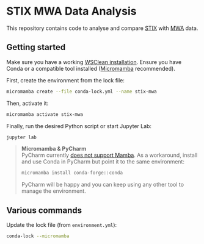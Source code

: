 # STIX MWA Data Analysis

This repository contains code to analyse and compare [STIX](https://datacenter.stix.i4ds.net/)
with [MWA](https://www.mwatelescope.org/) data.

## Getting started

Make sure you have a working [WSClean installation](https://wsclean.readthedocs.io/en/latest/installation.html).
Ensure you have Conda or a compatible tool
installed ([Micromamba](https://mamba.readthedocs.io/en/latest/user_guide/micromamba.html) recommended).

First, create the environment from the lock file:

```sh
micromamba create --file conda-lock.yml --name stix-mwa
```

Then, activate it:

```sh
micromamba activate stix-mwa
```

Finally, run the desired Python script or start Jupyter Lab:

```sh
jupyter lab
```

> **Micromamba & PyCharm** <br>
> PyCharm currently [does not support Mamba](https://youtrack.jetbrains.com/issue/PY-58703/Setting-interpreter-to-mamba-causes-PyCharm-to-stop-accepting-run-configurations).
> As a workaround, install and use Conda in PyCharm but point it to the same environment:
>
> ```sh
> micromamba install conda-forge::conda
> ```
>
> PyCharm will be happy and you can keep using any other tool to manage the environment.

## Various commands

Update the lock file (from `environment.yml`):

```bash
conda-lock --micromamba
```
